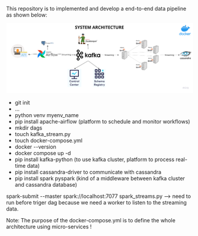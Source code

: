 This repository is to implemented and develop a end-to-end data pipeline as shown below:

![System_Architecture](image/Data_engineering_architecture.png)

- git init
- ...
- python venv myenv_name
- pip install apache-airflow (platform to schedule and monitor workflows)
- mkdir dags
- touch kafka_stream.py
- touch docker-compose.yml
- docker --version
- docker compose up -d
- pip install kafka-python (to use kafka cluster, platform to process real-time data)
- pip install cassandra-driver to communicate with cassandra
- pip install spark pyspark (kind of a middleware between kafka cluster and cassandra database)

spark-submit --master spark://localhost:7077 spark_streams.py --> need to run before triger dag because we need a worker to listen to the streaming data.

Note: The purpose of the docker-compose.yml is to define the whole architecture using micro-services !
